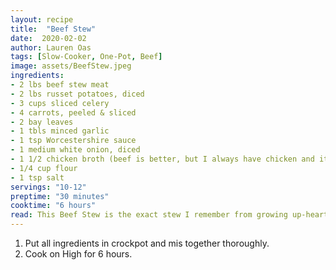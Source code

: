 ```yaml
---
layout: recipe
title:  "Beef Stew"
date:  2020-02-02
author: Lauren Oas
tags: [Slow-Cooker, One-Pot, Beef]
image: assets/BeefStew.jpeg
ingredients:
- 2 lbs beef stew meat
- 2 lbs russet potatoes, diced
- 3 cups sliced celery
- 4 carrots, peeled & sliced
- 2 bay leaves
- 1 tbls minced garlic
- 1 tsp Worcestershire sauce
- 1 medium white onion, diced
- 1 1/2 chicken broth (beef is better, but I always have chicken and it works great too!)
- 1/4 cup flour
- 1 tsp salt
servings: "10-12"
preptime: "30 minutes"
cooktime: "6 hours"
read: This Beef Stew is the exact stew I remember from growing up-hearty, wholesome and delicious. This is super easy, high in protein and really filling, so definitely one of my go-to recipes during a busy week. 
---
```

1. Put all ingredients  in crockpot and mis together thoroughly. 
2. Cook on High for 6 hours.